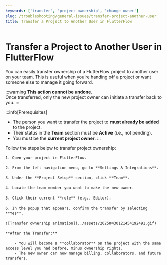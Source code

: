 ```yaml
---
keywords: ['transfer', 'project ownership', 'change owner']
slug: /troubleshooting/general-issues/transfer-project-another-user
title: Transfer a Project to Another User in FlutterFlow
---
```


# Transfer a Project to Another User in FlutterFlow

You can easily transfer ownership of a FlutterFlow project to another user on your team. This is useful when you’re handing off a project or want someone else to manage it going forward.

:::warning
**This action cannot be undone.**  
Once transferred, only the new project owner can initiate a transfer back to you.
:::

:::info[Prerequisites]
- The person you want to transfer the project to **must already be added** to the project.
- Their status in the **Team** section must be **Active** (i.e., not pending).
- You must be the **current project owner**.
:::

Follow the steps belpw to transfer project ownership:

    1. Open your project in FlutterFlow.

    2. From the left navigation menu, go to **Settings & Integrations**.

    3. Under the **Project Setup** section, click **Team**.

    4. Locate the team member you want to make the new owner.

    5. Click their current **role** (e.g., Editor).

    6. In the popup that appears, confirm the transfer by selecting **Yes**.

    ![Transfer ownership animation](../assets/20250430121454192491.gif)

    **After the Transfer:**

        - You will become a **collaborator** on the project with the same access level you had before, minus ownership rights.
        - The new owner can now manage billing, collaborators, and future transfers.


